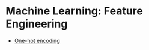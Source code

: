 # Machine Learning: Feature Engineering

* [One-hot encoding](http://nbviewer.jupyter.org/github/martinapugliese/tales-science-data/blob/master/feat-eng/one-hot.ipynb)
